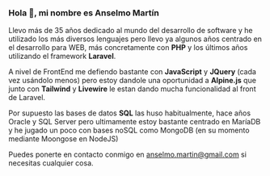 ### Hola 👋, mi nombre es Anselmo Martín

Llevo más de 35 años dedicado al mundo del desarrollo de software y he utilizado los más diversos lenguajes pero llevo ya algunos años centrado en el desarrollo para WEB, más concretamente con **PHP** y los últimos años utilizando el framework **Laravel**.

A nivel de FrontEnd me defiendo bastante con **JavaScript** y **JQuery** (cada vez usándolo menos) pero estoy dandole una oportunidad a **Alpine.js** que junto con **Tailwind** y **Livewire** le estan dando mucha funcionalidad al front de Laravel.

Por supuesto las bases de datos **SQL** las huso habitualmente, hace años Oracle y SQL Server pero ultimamente estoy bastante centrado en MaríaDB y he jugado un poco con bases noSQL como MongoDB (en su momento mediante Moongose en NodeJS)

Puedes ponerte en contacto conmigo en anselmo.martin@gmail.com si necesitas cualquier cosa.
